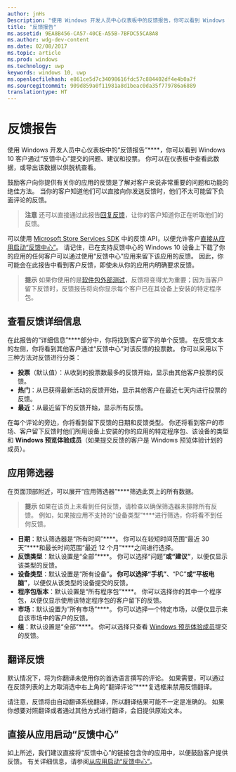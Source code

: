 ```yaml
---
author: jnHs
Description: "使用 Windows 开发人员中心仪表板中的反馈报告，你可以看到 Windows 10 客户通过“反馈中心”提交的问题、建议和投票。"
title: "反馈报告"
ms.assetid: 9EA8B456-CA57-40CE-A55B-7BFDC55CA8A8
ms.author: wdg-dev-content
ms.date: 02/08/2017
ms.topic: article
ms.prod: windows
ms.technology: uwp
keywords: windows 10, uwp
ms.openlocfilehash: e861ce5d7c34098616fdc57c884402df4e4b0a7f
ms.sourcegitcommit: 909d859a0f11981a8d1beac0da35f779786a6889
translationtype: HT
---
```

# <a name="feedback-report"></a>反馈报告

使用 Windows 开发人员中心仪表板中的“反馈报告”****，你可以看到 Windows 10 客户通过“反馈中心”提交的问题、建议和投票。 你可以在仪表板中查看此数据，或导出该数据以供脱机查看。

鼓励客户向你提供有关你的应用的反馈是了解对客户来说非常重要的问题和功能的绝佳方法。 当你的客户知道他们可以直接向你发送反馈时，他们不太可能留下负面评论的反馈。

> **注意** 还可以直接通过此报告[回复反馈](respond-to-customer-feedback.md)，让你的客户知道你正在听取他们的反馈。

可以使用 [Microsoft Store Services SDK](http://aka.ms/store-em-sdk) 中的反馈 API，以便允许客户[直接从应用启动“反馈中心”](../monetize/launch-feedback-hub-from-your-app.md)。 请记住，已在支持反馈中心的 Windows 10 设备上下载了你的应用的任何客户可以通过使用“反馈中心”应用来留下该应用的反馈。 因此，你可能会在此报告中看到客户反馈，即使未从你的应用内明确要求反馈。

> **提示** 如果你使用的是[软件包外部测试](package-flights.md)，反馈将变得尤为重要；因为当客户留下反馈时，反馈报告将向你显示每个客户已在其设备上安装的特定程序包。

## <a name="viewing-feedback-details"></a>查看反馈详细信息

在此报告的“详细信息”****部分中，你将找到客户留下的单个反馈。 在反馈文本的左侧，你将看到其他客户通过“反馈中心”对该反馈的投票数。 你可以采用以下三种方法对反馈进行分类：

- **投票**（默认值）：从收到的投票数最多的反馈开始，显示由其他客户投票的反馈。
- **热门**：从已获得最新活动的反馈开始，显示其他客户在最近七天内进行投票的反馈。
- **最近**：从最近留下的反馈开始，显示所有反馈。

在每个评论的旁边，你将看到留下反馈的日期和反馈类型。 你还将看到客户的市场、客户留下反馈时他们所用设备上安装的你的应用的特定程序包、该设备的类型和 **Windows 预览体验成员**（如果提交反馈的客户是 Windows 预览体验计划的成员）。


## <a name="apply-filters"></a>应用筛选器

在页面顶部附近，可以展开“应用筛选器”****筛选此页上的所有数据。

> **提示** 如果在该页上未看到任何反馈，请检查以确保筛选器未排除所有反馈。 例如，如果按应用不支持的“设备类型”****进行筛选，你将看不到任何反馈。

- **日期**：默认筛选器是“所有时间”****。 你可以在较短时间范围“最近 30 天”****和最长时间范围“最近 12 个月”****之间进行选择。
- **反馈类型**：默认设置是“全部”****。 你可以选择“问题”****或“建议”****，以便仅显示该类型的反馈。
- **设备类型**：默认设置是“所有设备”****。 你可以选择“手机”****、“PC”****或“平板电脑”****，以便仅从该类型的设备提交的反馈。
- **程序包版本**：默认设置是“所有程序包”****。 你可以选择你的其中一个程序包，以便仅显示使用该特定程序包的客户留下的反馈。
- **市场**：默认设置为“所有市场”****。 你可以选择一个特定市场，以便仅显示来自该市场中的客户的反馈。
- **组**：默认设置是“全部”****。 你可以选择只查看 [Windows 预览体验成员](http://insider.windows.com)提交的反馈。

## <a name="translating-feedback"></a>翻译反馈

默认情况下，将为你翻译未使用你的首选语言撰写的评论。 如果需要，可以通过在反馈列表的上方取消选中右上角的“翻译评论”****复选框来禁用反馈翻译。

请注意，反馈将由自动翻译系统翻译，所以翻译结果可能不一定是准确的。 如果你想要对照翻译或者通过其他方式进行翻译，会旧提供原始文本。

## <a name="launching-feedback-hub-directly-from-your-app"></a>直接从应用启动“反馈中心”

如上所述，我们建议直接将“反馈中心”的链接包含你的应用中，以便鼓励客户提供反馈。 有关详细信息，请参阅[从应用启动“反馈中心”](../monetize/launch-feedback-hub-from-your-app.md)。
